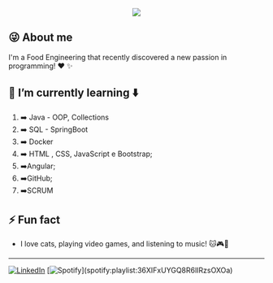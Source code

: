 <p align="center">
<img src="https://media3.giphy.com/media/5aY7BIL8PoLL9nwa3p/giphy.gif">

## :stuck_out_tongue_winking_eye: About me
I'm a Food Engineering that recently discovered a new passion in programming! :heart: :sparkles:
## :raised_hands: I’m currently learning :arrow_down:
1) :arrow_right: Java - OOP, Collections
2) :arrow_right: SQL - SpringBoot
3) :arrow_right: Docker
4) :arrow_right: HTML , CSS, JavaScript e Bootstrap;
5) :arrow_right:Angular;
6) :arrow_right:GitHub;
7) :arrow_right:SCRUM

## ⚡ Fun fact
- I love cats, playing video games, and listening to music! :cat::video_game::musical_score:
______________________________
[![LinkedIn](https://img.shields.io/badge/linkedin-%230077B5.svg?&style=for-the-badge&logo=linkedin&logoColor=white)](https://www.linkedin.com/in/carolina-guida/) [![Spotify](https://img.shields.io/badge/spotify-%231ED760.svg?&style=for-the-badge&logo=spotify&logoColor=white")](spotify:playlist:36XIFxUYGQ8R6lIRzsOXOa)
</div>
</p>
